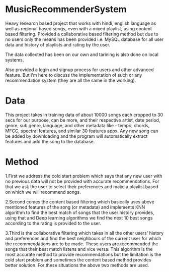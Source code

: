 # MusicRecommenderSystem 
Heavy research based project that works with hindi, english language as well as regional based songs, even with a mixed playlist, using content based filtering. 
Provided a collaborative based filtering method but due to no users only the means has been provided i.e. MySQL database for all user data and history of playlists and rating by the user. 

The data collected has been on our own and tarining is also done on local systems.

Also provided a login and signup process for users and other advanced feature. But i'm here to discuss the implementation of such or any recommendation system (they are all the same in the working). 
# Data
This project takes in training data of about 10000 songs each cropped to 30 secs for our purpose, can be more, and their respective artist, date period, genre, sub genre, language, and other metadata like - tempo, chords, MFCC, spectral features, and similar 30 features appx. 
Any new song can be added by downloading and the program will automatically extract features and add the song to the database.
# Method
1.First we address the cold start problem which says that any new user with no previous data will not be provided with accurate recommendations. For that we ask the user to select their preferences and make a playlist based on which we will recommend songs.

2.Second comes the content based filtering which basically uses above mentioned features of the song (or metadata) and implements KNN algorithm to find the best match of songs that the user history provides, using that and Deep learning algorithms we find the next 10 best songs according to the rating is provided to the user.

3.Third is the collaborative filtering which takes in all the other users' history and preferences and find the best neighbours of the current user for which the recommendations are to be made. These users are recommended the songs that their best match listens and vice versa. This algorithm is the most accurate method to provide recommendations but the limitation is the cold start problem and sometimes the content based method provides better solution. For these situations the above two methods are used.
